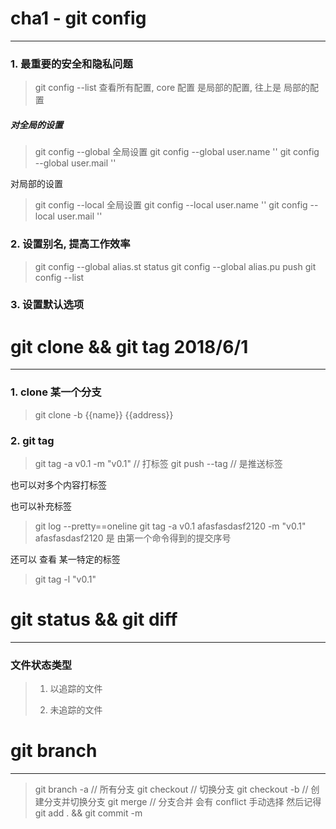 # cha1 - git config
-----------------------------
### 1. 最重要的安全和隐私问题
>git config --list 查看所有配置, core 配置 是局部的配置, 往上是 局部的配置
##### 对全局的设置
> git config --global 全局设置
> git config --global user.name ''
> git config --global user.mail ''

对局部的设置
> git config --local 全局设置
> git config --local user.name ''
> git config --local user.mail ''

### 2. 设置别名, 提高工作效率
> git config --global alias.st status
> git config --global alias.pu push
> git config --list

### 3. 设置默认选项

# git clone && git tag 2018/6/1
--------------------------------

### 1. clone 某一个分支

> git clone -b {{name}} {{address}}

### 2. git tag

> git tag -a v0.1 -m "v0.1"         // 打标签
> git push --tag                    // 是推送标签

也可以对多个内容打标签

也可以补充标签
> git log --pretty==oneline
> git tag -a v0.1 afasfasdasf2120 -m "v0.1"
> afasfasdasf2120 是 由第一个命令得到的提交序号

还可以 查看 某一特定的标签

> git tag -l "v0.1"


# git status && git diff
----------------------
### 文件状态类型
> 1. 以追踪的文件
>
> 2. 未追踪的文件

# git branch
-------------------------
> git branch -a                 // 所有分支
> git checkout                  // 切换分支
> git checkout -b               // 创建分支并切换分支
> git merge                     // 分支合并
> 会有 conflict 手动选择 然后记得 git add . && git commit -m 
